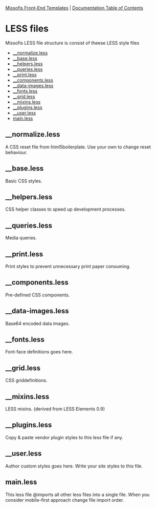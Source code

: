 [Missofis Front-End Templates](http://missofis.com) | [Documentation Table of Contents](toc.md)

# LESS files

Missofis LESS file structure is consist of theese LESS style files

* [__normalize.less](../assets/less/__normalize.less)
* [__base.less](../assets/less/__base.less)
* [__helpers.less](../assets/less/__helpers.less)
* [__queries.less](../assets/less/__queries.less)
* [__print.less](../assets/less/__print.less)
* [__components.less](../assets/less/__components.less)
* [__data-images.less](../assets/less/__data-images.less)
* [__fonts.less](../assets/less/__fonts.less)
* [__grid.less](../assets/less/__grid.less)
* [__mixins.less](../assets/less/__mixins.less)
* [__plugins.less](../assets/less/__plugins.less)
* [__user.less](../assets/less/__user.less)
* [main.less](../assets/less/main.less)

## __normalize.less

A CSS reset file from html5boilerplate. Use your own to change reset behaviour.

## __base.less

Basic CSS styles.

## __helpers.less

CSS helper classes to speed up development processes.

## __queries.less

Media queries.

## __print.less

Print styles to prevent unnecessary print paper consuming.

## __components.less

Pre-defined CSS components.

## __data-images.less

Base64 encoded data images.

## __fonts.less

Font-face definitions goes here.

## __grid.less

CSS griddefinitions.

## __mixins.less

LESS mixins. (derived from LESS Elements 0.9)

## __plugins.less

Copy & paste vendor plugin styles to this less file if any.

## __user.less

Author custom styles goes here. Write your site styles to this file.

## main.less

This less file @imports all other less files into a single file. When you consider mobile-first approach change file import order.
